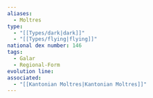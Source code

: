 ```yaml
---
aliases:
  - Moltres
type:
  - "[[Types/dark|dark]]"
  - "[[Types/flying|flying]]"
national dex number: 146
tags:
  - Galar
  - Regional-Form
evolution line: 
associated:
  - "[[Kantonian Moltres|Kantonian Moltres]]"
---
```

